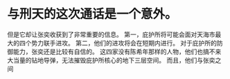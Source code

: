 # 与刑天的这次通话是一个意外。
但是它却让张奕收获到了非常重要的信息。
第一，庇护所将可能会面对天海市最大的四个势力联手进攻。
第二，他们的进攻将会在短期内进行。
对于庇护所的防御能力，张奕还是比较有自信的。
这四家没有陈希年那样的人物，他们也搞不来大当量的钻地导弹，无法摧毁庇护所核心的地下三层空间。
而且，他们与张奕之间

